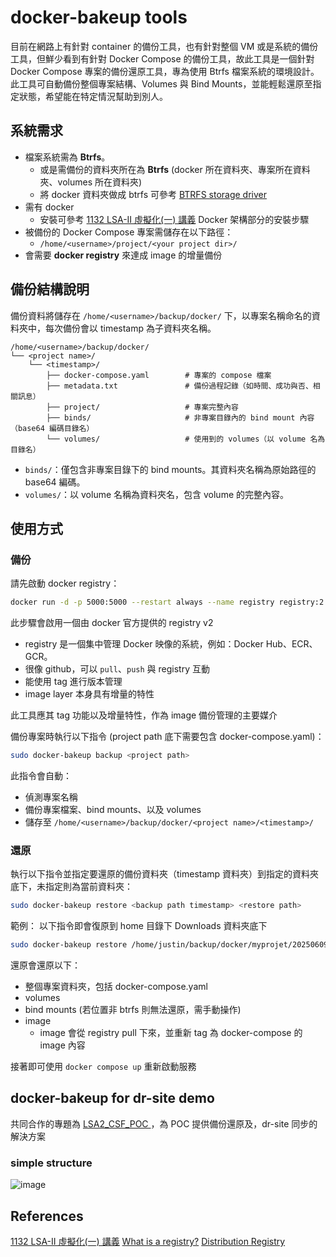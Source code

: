 # docker-bakeup tools

目前在網路上有針對 container 的備份工具，也有針對整個 VM 或是系統的備份工具，但鮮少看到有針對 Docker Compose 的備份工具，故此工具是一個針對 Docker Compose 專案的備份還原工具，專為使用 Btrfs 檔案系統的環境設計。此工具可自動備份整個專案結構、Volumes 與 Bind Mounts，並能輕鬆還原至指定狀態，希望能在特定情況幫助到別人。
## 系統需求

- 檔案系統需為 **Btrfs**。
    - 或是需備份的資料夾所在為 **Btrfs** (docker 所在資料夾、專案所在資料夾、volumes 所在資料夾)
    - 將 docker 資料夾做成 btrfs 可參考 [BTRFS storage driver](https://docs.docker.com/engine/storage/drivers/btrfs-driver/)
- 需有 docker
  - 安裝可參考 [1132 LSA-II 虛擬化(一) 講義](https://hackmd.io/@k7pRcwifQeipyTOGHpk1vg/SyqBlJnnyg) Docker 架構部分的安裝步驟
- 被備份的 Docker Compose 專案需儲存在以下路徑：
  - `/home/<username>/project/<your project dir>/`
- 會需要 **docker registry** 來達成 image 的增量備份

## 備份結構說明

備份資料將儲存在 `/home/<username>/backup/docker/` 下，以專案名稱命名的資料夾中，每次備份會以 timestamp 為子資料夾名稱。

```
/home/<username>/backup/docker/
└── <project name>/
    └── <timestamp>/
        ├── docker-compose.yaml        # 專案的 compose 檔案
        ├── metadata.txt               # 備份過程記錄（如時間、成功與否、相關訊息）
        ├── project/                   # 專案完整內容
        ├── binds/                     # 非專案目錄內的 bind mount 內容（base64 編碼目錄名）
        └── volumes/                   # 使用到的 volumes（以 volume 名為目錄名）
```

* `binds/`：僅包含非專案目錄下的 bind mounts。其資料夾名稱為原始路徑的 base64 編碼。
* `volumes/`：以 volume 名稱為資料夾名，包含 volume 的完整內容。

## 使用方式

### 備份
請先啟動 docker registry：
```bash
docker run -d -p 5000:5000 --restart always --name registry registry:2
```
此步驟會啟用一個由 docker 官方提供的 registry v2
- registry 是一個集中管理 Docker 映像的系統，例如：Docker Hub、ECR、GCR。
- 很像 github，可以 `pull`、`push` 與 registry 互動
- 能使用 tag 進行版本管理
- image layer 本身具有增量的特性

此工具應其 tag 功能以及增量特性，作為 image 備份管理的主要媒介

備份專案時執行以下指令 (project path 底下需要包含 docker-compose.yaml)：

```bash
sudo docker-bakeup backup <project path>
```

此指令會自動：
- 偵測專案名稱
- 備份專案檔案、bind mounts、以及 volumes
- 儲存至 `/home/<username>/backup/docker/<project name>/<timestamp>/`

### 還原

執行以下指令並指定要還原的備份資料夾（timestamp 資料夾）到指定的資料夾底下，未指定則為當前資料夾：

```bash
sudo docker-bakeup restore <backup path timestamp> <restore path>
```
範例：
以下指令即會復原到 home 目錄下 Downloads 資料夾底下
```bash
sudo docker-bakeup restore /home/justin/backup/docker/myprojet/20250609_190334 ./Downloads
```
還原會還原以下：
- 整個專案資料夾，包括 docker-compose.yaml
- volumes 
- bind mounts (若位置非 btrfs 則無法還原，需手動操作)
- image
    - image 會從 registry pull 下來，並重新 tag 為 docker-compose 的 image 內容


接著即可使用 `docker compose up` 重新啟動服務


## docker-bakeup for dr-site demo
共同合作的專題為 [LSA2_CSF_POC
](https://github.com/Hikana/LSA2_CSF_POC)，為 POC 提供備份還原及，dr-site 同步的解決方案
### simple structure
![image](https://hackmd.io/_uploads/BykDcykQge.png)





## References
[1132 LSA-II 虛擬化(一) 講義](https://hackmd.io/@k7pRcwifQeipyTOGHpk1vg/SyqBlJnnyg)
[What is a registry?](https://docs.docker.com/get-started/docker-concepts/the-basics/what-is-a-registry/)
[Distribution Registry](https://hub.docker.com/_/registry)
